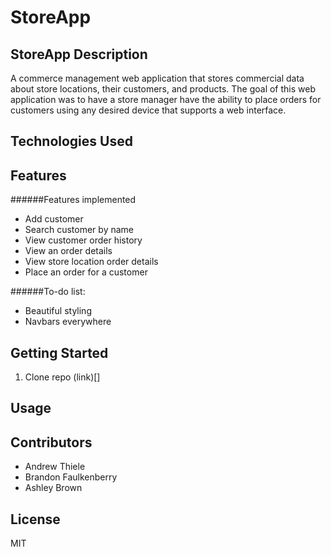 # StoreApp

## StoreApp Description
A commerce management web application that stores commercial data about store locations, their customers, and products.  The goal of this web application was to have a store manager have the ability to place orders for customers using any desired device that supports a web interface.  

## Technologies Used

## Features
######Features implemented
* Add customer
* Search customer by name
* View customer order history
* View an order details
* View store location order details
* Place an order for a customer

######To-do list:
* Beautiful styling
* Navbars everywhere

## Getting Started
1. Clone repo (link)[]

## Usage

## Contributors
* Andrew Thiele
* Brandon Faulkenberry
* Ashley Brown

## License
MIT

